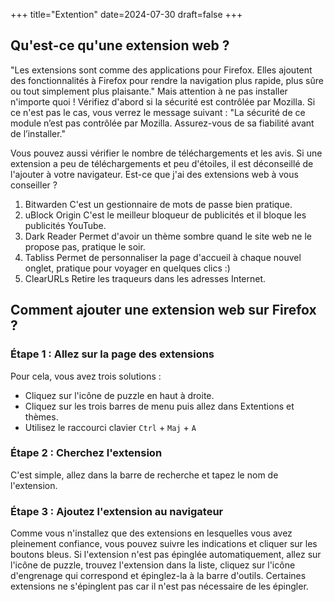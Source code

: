 +++
title="Extention"
date=2024-07-30
draft=false
+++

## Qu'est-ce qu'une extension web ?

"Les extensions sont comme des applications pour Firefox. Elles ajoutent des fonctionnalités à Firefox pour rendre la navigation plus rapide, plus sûre ou tout simplement plus plaisante." Mais attention à ne pas installer n'importe quoi ! Vérifiez d'abord si la sécurité est contrôlée par Mozilla. Si ce n'est pas le cas, vous verrez le message suivant : "La sécurité de ce module n’est pas contrôlée par Mozilla. Assurez-vous de sa fiabilité avant de l’installer."

Vous pouvez aussi vérifier le nombre de téléchargements et les avis. Si une extension a peu de téléchargements et peu d'étoiles, il est déconseillé de l'ajouter à votre navigateur.
Est-ce que j'ai des extensions web à vous conseiller ?

1. Bitwarden
	C'est un gestionnaire de mots de passe bien pratique.
2. uBlock Origin
    C'est le meilleur bloqueur de publicités et il bloque les publicités YouTube.
3. Dark Reader
    Permet d'avoir un thème sombre quand le site web ne le propose pas, pratique le soir.
4. Tabliss
    Permet de personnaliser la page d'accueil à chaque nouvel onglet, pratique pour voyager en quelques clics :)
5. ClearURLs
    Retire les traqueurs dans les adresses Internet.

## Comment ajouter une extension web sur Firefox ?

### Étape 1 : Allez sur la page des extensions

Pour cela, vous avez trois solutions :

   - Cliquez sur l'icône de puzzle en haut à droite.
   - Cliquez sur les trois barres de menu puis allez dans Extentions et thèmes.
   - Utilisez le raccourci clavier `Ctrl` + `Maj` + `A`

### Étape 2 : Cherchez l'extension

C'est simple, allez dans la barre de recherche et tapez le nom de l'extension.

### Étape 3 : Ajoutez l'extension au navigateur

Comme vous n'installez que des extensions en lesquelles vous avez pleinement confiance, vous pouvez suivre les indications et cliquer sur les boutons bleus. Si l'extension n'est pas épinglée automatiquement, allez sur l'icône de puzzle, trouvez l'extension dans la liste, cliquez sur l'icône d'engrenage qui correspond et épinglez-la à la barre d'outils. Certaines extensions ne s'épinglent pas car il n'est pas nécessaire de les épingler.